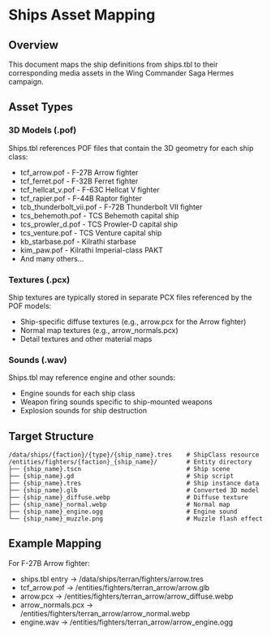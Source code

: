 # Ships Asset Mapping

## Overview
This document maps the ship definitions from ships.tbl to their corresponding media assets in the Wing Commander Saga Hermes campaign.

## Asset Types

### 3D Models (.pof)
Ships.tbl references POF files that contain the 3D geometry for each ship class:
- tcf_arrow.pof - F-27B Arrow fighter
- tcf_ferret.pof - F-32B Ferret fighter
- tcf_hellcat_v.pof - F-63C Hellcat V fighter
- tcf_rapier.pof - F-44B Raptor fighter
- tcb_thunderbolt_vii.pof - F-72B Thunderbolt VII fighter
- tcs_behemoth.pof - TCS Behemoth capital ship
- tcs_prowler_d.pof - TCS Prowler-D capital ship
- tcs_venture.pof - TCS Venture capital ship
- kb_starbase.pof - Kilrathi starbase
- kim_paw.pof - Kilrathi Imperial-class PAKT
- And many others...

### Textures (.pcx)
Ship textures are typically stored in separate PCX files referenced by the POF models:
- Ship-specific diffuse textures (e.g., arrow.pcx for the Arrow fighter)
- Normal map textures (e.g., arrow_normals.pcx)
- Detail textures and other material maps

### Sounds (.wav)
Ships.tbl may reference engine and other sounds:
- Engine sounds for each ship class
- Weapon firing sounds specific to ship-mounted weapons
- Explosion sounds for ship destruction

## Target Structure
```
/data/ships/{faction}/{type}/{ship_name}.tres    # ShipClass resource
/entities/fighters/{faction}_{ship_name}/        # Entity directory
├── {ship_name}.tscn                             # Ship scene
├── {ship_name}.gd                               # Ship script
├── {ship_name}.tres                             # Ship instance data
├── {ship_name}.glb                              # Converted 3D model
├── {ship_name}_diffuse.webp                     # Diffuse texture
├── {ship_name}_normal.webp                      # Normal map
├── {ship_name}_engine.ogg                       # Engine sound
└── {ship_name}_muzzle.png                       # Muzzle flash effect
```

## Example Mapping
For F-27B Arrow fighter:
- ships.tbl entry → /data/ships/terran/fighters/arrow.tres
- tcf_arrow.pof → /entities/fighters/terran_arrow/arrow.glb
- arrow.pcx → /entities/fighters/terran_arrow/arrow_diffuse.webp
- arrow_normals.pcx → /entities/fighters/terran_arrow/arrow_normal.webp
- engine.wav → /entities/fighters/terran_arrow/arrow_engine.ogg